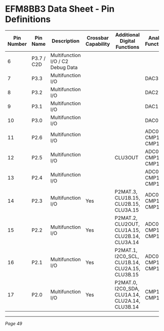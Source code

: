 # EFM8BB3 Data Sheet - Pin Definitions

| Pin Number | Pin Name     | Description           | Crossbar Capability | Additional Digital Functions                 | Analog Functions               |
|------------|--------------|-----------------------|---------------------|---------------------------------------------|-------------------------------|
| 6          | P3.7 / C2D   | Multifunction I/O / C2 Debug Data |                     |                                             |                               |
| 7          | P3.3         | Multifunction I/O     |                     |                                             | DAC3                          |
| 8          | P3.2         | Multifunction I/O     |                     |                                             | DAC2                          |
| 9          | P3.1         | Multifunction I/O     |                     |                                             | DAC1                          |
| 10         | P3.0         | Multifunction I/O     |                     |                                             | DAC0                          |
| 11         | P2.6         | Multifunction I/O     |                     |                                             | ADC0.19, CMP1P.8, CMP1N.8     |
| 12         | P2.5         | Multifunction I/O     |                     | CLU3OUT                                     | ADC0.18, CMP1P.7, CMP1N.7     |
| 13         | P2.4         | Multifunction I/O     |                     |                                             | ADC0.17, CMP1P.6, CMP1N.6     |
| 14         | P2.3         | Multifunction I/O     | Yes                 | P2MAT.3, CLU1B.15, CLU2B.15, CLU3A.15      | ADC0.16, CMP1P.5, CMP1N.5     |
| 15         | P2.2         | Multifunction I/O     | Yes                 | P2MAT.2, CLU2OUT, CLU1A.15, CLU2B.14, CLU3A.14 | ADC0.15, CMP1P.4, CMP1N.4     |
| 16         | P2.1         | Multifunction I/O     | Yes                 | P2MAT.1, I2C0_SCL, CLU1B.14, CLU2A.15, CLU3B.15 | ADC0.14, CMP1P.3, CMP1N.3     |
| 17         | P2.0         | Multifunction I/O     | Yes                 | P2MAT.0, I2C0_SDA, CLU1A.14, CLU2A.14, CLU3B.14 | CMP1P.2, CMP1N.2              |

---
*Page 49*